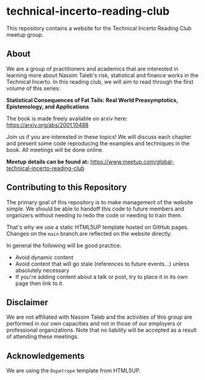 # technical-incerto-reading-club
This repository contains a website for the Technical Incerto Reading Club meetup group.

## About

We are a group of practitioners and academics that are interested in learning more about Nassim Taleb's risk, statistical and finance works in the Technical Incerto. In this reading club, we will aim to read through the first volume of this series:


**Statistical Consequences of Fat Tails: Real World Preasymptotics, Epistemology, and Applications**

The book is made freely available on arxiv here: https://arxiv.org/abs/2001.10488

Join us if you are interested in these topics! We will discuss each chapter and present some code reproducing the examples and techniques in the book. All meetings will be done online.

**Meetup details can be found at:** https://www.meetup.com/global-technical-incerto-reading-club

## Contributing to this Repository

The primary goal of this repository is to make management of the website simple. We should be able to handoff this code to future members and organizers without needing to redo the code or needing to train them.

That's why we use a static HTML5UP template hosted on GitHub pages. Changes on the `main` branch are reflected on the website directly.

In general the following will be good practice:

 - Avoid dynamic content
 - Avoid content that will go stale (references to future events...) unless absolutely necessary
 - If you're adding content about a talk or post, try to place it in its own page then link to it.

## Disclaimer

We are not affiliated with Nassim Taleb and the activities of this group are performed in our own capacities and not in those of our employers or professional organizations. Note that no liability will be accepted as a result of attending these meetings.

## Acknowledgements

We are using the `Dopetrope` template from HTML5UP.
